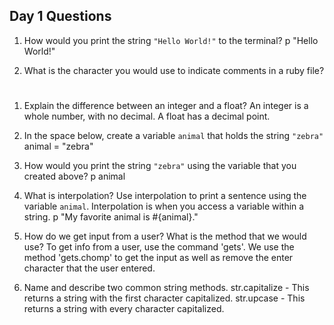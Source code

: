 ## Day 1 Questions

1. How would you print the string `"Hello World!"` to the terminal?
  p "Hello World!"

1. What is the character you would use to indicate comments in a ruby file?
  #

1. Explain the difference between an integer and a float?
  An integer is a whole number, with no decimal. A float has a decimal point.

1. In the space below, create a variable `animal` that holds the string `"zebra"`
  animal = "zebra"

1. How would you print the string `"zebra"` using the variable that you created above?
  p animal

1. What is interpolation? Use interpolation to print a sentence using the variable `animal`.
  Interpolation is when you access a variable within a string.
  p "My favorite animal is #{animal}."

1. How do we get input from a user? What is the method that we would use?
  To get info from a user, use the command 'gets'. We use the method 'gets.chomp' to get the input
  as well as remove the enter character that the user entered.

1. Name and describe two common string methods.
  str.capitalize - This returns a string with the first character capitalized.
  str.upcase - This returns a string with every character capitalized.
